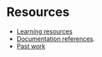 # Resources

- [Learning resources](learning-resources.md)
- [Documentation references](doc-references_.md).
- [Past work](past-work.md)
